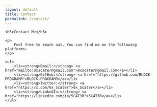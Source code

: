 ```yaml
---
layout: default
title: Contact
permalink: /contact/
---
```


<div class="home">

    <h3>Contact Me</h3>

    <p>
        Feel free to reach out. You can find me on the following platforms:
    </p>

    <ul>
        <li><strong>Email:</strong> <a href="mailto:0xscater@gmail.com">0xscater@gmail.com</a></li>
        <li><strong>GitHub:</strong> <a href="https://github.com/BLOCK-PROGRAMR">BLOCK-PROGRAMR</a></li>
        <li><strong>Twitter:</strong> <a href="https://x.com/0x_Scater">0x_Scater</a></li>
        <li><strong>LinkedIn:</strong> <a href="https://linkedin.com/in/5C4T3R">5C4T3R</a></li>
    </ul>

</div>